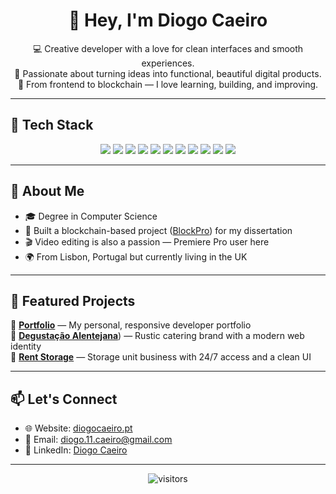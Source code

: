 <h1 align="center">👋 Hey, I'm Diogo Caeiro</h1>

<p align="center">
  💻 Creative developer with a love for clean interfaces and smooth experiences.<br>
  🎯 Passionate about turning ideas into functional, beautiful digital products.<br>
  🚀 From frontend to blockchain — I love learning, building, and improving.
</p>

---

## 🧰 Tech Stack

<p align="center">
  <img src="https://img.shields.io/badge/HTML5-E34F26?style=for-the-badge&logo=html5&logoColor=white"/>
  <img src="https://img.shields.io/badge/CSS3-1572B6?style=for-the-badge&logo=css3&logoColor=white"/>
  <img src="https://img.shields.io/badge/JavaScript-F7DF1E?style=for-the-badge&logo=javascript&logoColor=black"/>
  <img src="https://img.shields.io/badge/React-20232A?style=for-the-badge&logo=react&logoColor=61DAFB"/>
  <img src="https://img.shields.io/badge/Node.js-339933?style=for-the-badge&logo=nodedotjs&logoColor=white"/>
  <img src="https://img.shields.io/badge/Python-3776AB?style=for-the-badge&logo=python&logoColor=white"/>
  <img src="https://img.shields.io/badge/Solidity-363636?style=for-the-badge&logo=solidity&logoColor=white"/>
  <img src="https://img.shields.io/badge/Firebase-FFCA28?style=for-the-badge&logo=firebase&logoColor=black"/>
  <img src="https://img.shields.io/badge/Git-F05032?style=for-the-badge&logo=git&logoColor=white"/>
  <img src="https://img.shields.io/badge/GitHub-181717?style=for-the-badge&logo=github&logoColor=white"/>
  <img src="https://img.shields.io/badge/Premiere_Pro-9999FF?style=for-the-badge&logo=adobe-premiere-pro&logoColor=white"/>
</p>

---

## 🙋 About Me

- 🎓 Degree in Computer Science
- 🔐 Built a blockchain-based project ([BlockPro](#)) for my dissertation
- 🎬 Video editing is also a passion — Premiere Pro user here
- 🌍 From Lisbon, Portugal but currently living in the UK

---

## 📌 Featured Projects

🔗 [**Portfolio**](https://diogocaeiro.pt) — My personal, responsive developer portfolio  
🔗 [**Degustação Alentejana**](https://degustacaoalentejana.pt)) — Rustic catering brand with a modern web identity  
🔗 [**Rent Storage**](https://rentstorage.pt) — Storage unit business with 24/7 access and a clean UI  

---

## 📫 Let's Connect

- 🌐 Website: [diogocaeiro.pt](https://diogocaeiro.pt)
- 📩 Email: diogo.11.caeiro@gmail.com
- 💼 LinkedIn: [Diogo Caeiro](https://www.linkedin.com/in/diogo-gm-caeiro)

---

<p align="center">
  <img src="https://komarev.com/ghpvc/?username=diogocaeiro02&style=flat-square&color=blue" alt="visitors"/>
</p>


